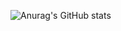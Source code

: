 ![Anurag's GitHub stats](https://github-readme-stats.vercel.app/api?username=MatheusZed&theme=dark&show_icons=true)

